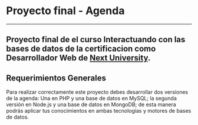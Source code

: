 # Proyecto final - Agenda
------------------------------------
## Proyecto final de el curso Interactuando con las bases de datos de la certificacion como Desarrollador Web de [Next University](https://www.nextu.com/).

## Requerimientos Generales

Para realizar correctamente este proyecto debes desarrollar dos versiones de la agenda: Una en PHP y una base de datos en MySQL; la segunda versión en Node.js y una base de datos en MongoDB; de esta manera podrás aplicar tus conocimientos en ambas tecnologías y motores de bases de datos.
